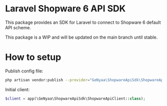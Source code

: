 # Laravel Shopware 6 API SDK

This package provides an SDK for Laravel to connect to Shopware 6 default API scheme.

This package is a WIP and will be updated on the main branch until stable.

# How to setup

Publish config file:

```bash
php artisan vendor:publish --provider="GeNyaa\ShopwareApiSdk\ShopwareApiSdkServiceProvider" --tag="config"
```

Initial client:
```php
$client = app(\GeNyaa\ShopwareApiSdk\ShopwareApiClient::class);
```